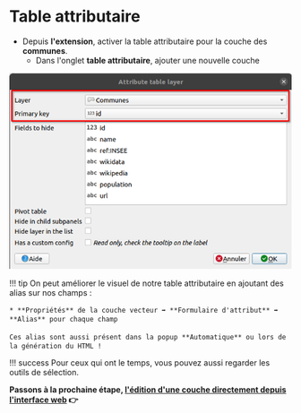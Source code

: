 # Table attributaire

* Depuis **l'extension**, activer la table attributaire pour la couche des **communes**.
    * Dans l'onglet **table attributaire**, ajouter une nouvelle couche

![Lizmap attribute table](../media/lizmap_attribute_table.png)

!!! tip
    On peut améliorer le visuel de notre table attributaire en ajoutant des alias sur nos champs :
    
    * **Propriétés** de la couche vecteur ➡ **Formulaire d'attribut** ➡ **Alias** pour chaque champ

    Ces alias sont aussi présent dans la popup **Automatique** ou lors de la génération du HTML !

!!! success
    Pour ceux qui ont le temps, vous pouvez aussi regarder les outils de sélection.

**Passons à la prochaine étape, [l'édition d'une couche directement depuis l'interface web](./lizmap-short-06-editing.md) 👉**
